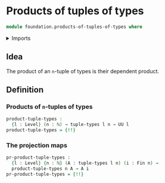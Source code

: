 # Products of tuples of types

```agda
module foundation.products-of-tuples-of-types where
```

<details><summary>Imports</summary>

```agda
open import elementary-number-theory.natural-numbers

open import foundation.tuples-of-types
open import foundation.universe-levels

open import univalent-combinatorics.standard-finite-types
```

</details>

## Idea

The product of an `n`-tuple of types is their dependent product.

## Definition

### Products of `n`-tuples of types

```agda
product-tuple-types :
  {l : Level} (n : ℕ) → tuple-types l n → UU l
product-tuple-types = {!!}
```

### The projection maps

```agda
pr-product-tuple-types :
  {l : Level} {n : ℕ} (A : tuple-types l n) (i : Fin n) →
  product-tuple-types n A → A i
pr-product-tuple-types = {!!}
```
